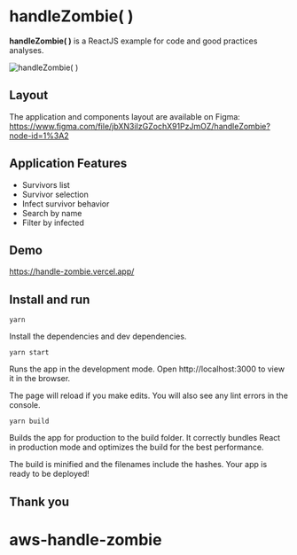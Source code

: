 # handleZombie( )

**handleZombie( )** is a ReactJS example for code and good practices analyses.

![handleZombie( )](https://i.ibb.co/VqmNbRL/handle-zombie.gif)

## Layout

The application and components layout are available on Figma:
https://www.figma.com/file/jbXN3iIzGZochX91PzJmOZ/handleZombie?node-id=1%3A2

## Application Features

- Survivors list
- Survivor selection
- Infect survivor behavior
- Search by name
- Filter by infected

## Demo

https://handle-zombie.vercel.app/

## Install and run
```yarn```

Install the dependencies and dev dependencies.

```yarn start```

Runs the app in the development mode.
Open http://localhost:3000 to view it in the browser.

The page will reload if you make edits.
You will also see any lint errors in the console.

```yarn build```

Builds the app for production to the build folder.
It correctly bundles React in production mode and optimizes the build for the best performance.

The build is minified and the filenames include the hashes.
Your app is ready to be deployed!

## Thank you
# aws-handle-zombie
